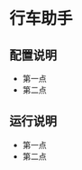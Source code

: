 行车助手
========================

配置说明
-------------------------------
+ 第一点
+ 第二点

运行说明
-------------------------------
+ 第一点
+ 第二点